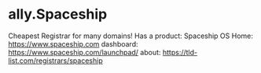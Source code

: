 # ally.Spaceship
Cheapest Registrar for many domains! Has a product: Spaceship OS Home: https://www.spaceship.com dashboard: https://www.spaceship.com/launchpad/ about: https://tld-list.com/registrars/spaceship
